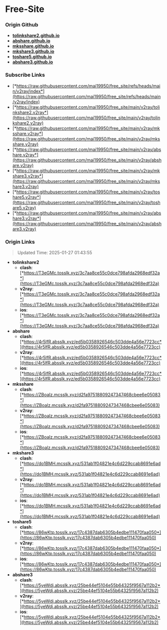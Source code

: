 # Free-Site

### Origin Github

- [**tolinkshare2.github.io**](https://github.com/tolinkshare2/tolinkshare2.github.io)
- [**abshare.github.io**](https://github.com/abshare/abshare.github.io)
- [**mksshare.github.io**](https://github.com/mksshare/mksshare.github.io)
- [**mkshare3.github.io**](https://github.com/mkshare3/mkshare3.github.io)
- [**toshare5.github.io**](https://github.com/toshare5/toshare5.github.io)
- [**abshare3.github.io**](https://github.com/abshare3/abshare3.github.io)

### Subscribe Links

- [*https://raw.githubusercontent.com/mai19950/free_site/refs/heads/main/v2ray/index*](https://raw.githubusercontent.com/mai19950/free_site/refs/heads/main/v2ray/index)
- [*https://raw.githubusercontent.com/mai19950/free_site/main/v2ray/tolinkshare2.v2ray*](https://raw.githubusercontent.com/mai19950/free_site/main/v2ray/tolinkshare2.v2ray)
- [*https://raw.githubusercontent.com/mai19950/free_site/main/v2ray/mksshare.v2ray*](https://raw.githubusercontent.com/mai19950/free_site/main/v2ray/mksshare.v2ray)
- [*https://raw.githubusercontent.com/mai19950/free_site/main/v2ray/abshare.v2ray*](https://raw.githubusercontent.com/mai19950/free_site/main/v2ray/abshare.v2ray)
- [*https://raw.githubusercontent.com/mai19950/free_site/main/v2ray/mkshare3.v2ray*](https://raw.githubusercontent.com/mai19950/free_site/main/v2ray/mkshare3.v2ray)
- [*https://raw.githubusercontent.com/mai19950/free_site/main/v2ray/toshare5.v2ray*](https://raw.githubusercontent.com/mai19950/free_site/main/v2ray/toshare5.v2ray)
- [*https://raw.githubusercontent.com/mai19950/free_site/main/v2ray/abshare3.v2ray*](https://raw.githubusercontent.com/mai19950/free_site/main/v2ray/abshare3.v2ray)

### Origin Links

> Updated Time: 2025-01-27 01:43:55

- **tolinkshare2**
  - **clash**: [*https://T3eGMc.tosslk.xyz/3c7aa8ce55c0dce798afda2968edf32a*](https://T3eGMc.tosslk.xyz/3c7aa8ce55c0dce798afda2968edf32a)
  - **v2ray**: [*https://T3eGMc.tosslk.xyz/3c7aa8ce55c0dce798afda2968edf32a*](https://T3eGMc.tosslk.xyz/3c7aa8ce55c0dce798afda2968edf32a)
  - **ios**: [*https://T3eGMc.tosslk.xyz/3c7aa8ce55c0dce798afda2968edf32a*](https://T3eGMc.tosslk.xyz/3c7aa8ce55c0dce798afda2968edf32a)
- **abshare**
  - **clash**: [*https://4r5lfR.absslk.xyz/ed5b0358926546c503dde4a56e7723cc*](https://4r5lfR.absslk.xyz/ed5b0358926546c503dde4a56e7723cc)
  - **v2ray**: [*https://4r5lfR.absslk.xyz/ed5b0358926546c503dde4a56e7723cc*](https://4r5lfR.absslk.xyz/ed5b0358926546c503dde4a56e7723cc)
  - **ios**: [*https://4r5lfR.absslk.xyz/ed5b0358926546c503dde4a56e7723cc*](https://4r5lfR.absslk.xyz/ed5b0358926546c503dde4a56e7723cc)
- **mksshare**
  - **clash**: [*https://ZBoalz.mcsslk.xyz/d2fa97518809247347468cbee6e05083*](https://ZBoalz.mcsslk.xyz/d2fa97518809247347468cbee6e05083)
  - **v2ray**: [*https://ZBoalz.mcsslk.xyz/d2fa97518809247347468cbee6e05083*](https://ZBoalz.mcsslk.xyz/d2fa97518809247347468cbee6e05083)
  - **ios**: [*https://ZBoalz.mcsslk.xyz/d2fa97518809247347468cbee6e05083*](https://ZBoalz.mcsslk.xyz/d2fa97518809247347468cbee6e05083)
- **mkshare3**
  - **clash**: [*https://do1BMH.mcsslk.xyz/531ab1f04821e4c6d229ccab8691e6ad*](https://do1BMH.mcsslk.xyz/531ab1f04821e4c6d229ccab8691e6ad)
  - **v2ray**: [*https://do1BMH.mcsslk.xyz/531ab1f04821e4c6d229ccab8691e6ad*](https://do1BMH.mcsslk.xyz/531ab1f04821e4c6d229ccab8691e6ad)
  - **ios**: [*https://do1BMH.mcsslk.xyz/531ab1f04821e4c6d229ccab8691e6ad*](https://do1BMH.mcsslk.xyz/531ab1f04821e4c6d229ccab8691e6ad)
- **toshare5**
  - **clash**: [*https://86wKtp.tosslk.xyz/17c4387dab6305b4edbe111470faa050*](https://86wKtp.tosslk.xyz/17c4387dab6305b4edbe111470faa050)
  - **v2ray**: [*https://86wKtp.tosslk.xyz/17c4387dab6305b4edbe111470faa050*](https://86wKtp.tosslk.xyz/17c4387dab6305b4edbe111470faa050)
  - **ios**: [*https://86wKtp.tosslk.xyz/17c4387dab6305b4edbe111470faa050*](https://86wKtp.tosslk.xyz/17c4387dab6305b4edbe111470faa050)
- **abshare3**
  - **clash**: [*https://5yeWdj.absslk.xyz/25be44ef5104e55b64325f9567a112b2*](https://5yeWdj.absslk.xyz/25be44ef5104e55b64325f9567a112b2)
  - **v2ray**: [*https://5yeWdj.absslk.xyz/25be44ef5104e55b64325f9567a112b2*](https://5yeWdj.absslk.xyz/25be44ef5104e55b64325f9567a112b2)
  - **ios**: [*https://5yeWdj.absslk.xyz/25be44ef5104e55b64325f9567a112b2*](https://5yeWdj.absslk.xyz/25be44ef5104e55b64325f9567a112b2)
